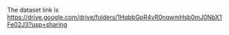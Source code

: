 The dataset link is <a>https://drive.google.com/drive/folders/1HqbbGpR4vR0nqwmHsb0mJ0NbX1Fe02J3?usp=sharing</a>